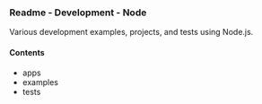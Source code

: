 ### Readme - Development - Node

Various development examples, projects, and tests using Node.js.

#### Contents
  * apps
  * examples
  * tests
